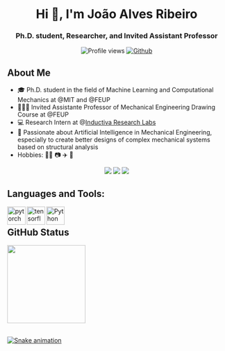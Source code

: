 <h1 align="center">Hi 👋, I'm João Alves Ribeiro</h1>
<h3 align="center">Ph.D. student, Researcher, and Invited Assistant Professor</h3>

<div align="center">

![Profile views](https://visitor-badge.glitch.me/badge?page_id=Joao97ribeiro.Joao97ribeiro) [![Github](https://img.shields.io/github/followers/Joao97ribeiro?label=Follow&style=social)](https://github.com/Joao97ribeiro)
</div>


<h2> About Me</h2>
  
- 🎓 Ph.D. student in the field of Machine Learning and Computational Mechanics at @MIT and @FEUP
- 🧑🏽‍🏫 Invited Assistante Professor of Mechanical Engineering Drawing Course at @FEUP
- 💻 Research Intern at @[Inductiva Research Labs](https://inductiva.ai/)
- 💬 Passionate about Artificial Intelligence in Mechanical Engineering, especially to create better designs of complex mechanical systems based on structural analysis
- Hobbies: 🏄‍♂️ 📷 ✈️ 🎸
  
<div align="center">
  <a href="https://www.linkedin.com/in/joao97ribeiro/" target="_blank"><img src="https://img.shields.io/badge/-LinkedIn-%230077B5?style=for-the-badge&logo=linkedin&logoColor=white" target="_blank"></a> 
  <a href="https://instagram.com/joao97ribeiro" target="_blank"><img src="https://img.shields.io/badge/-Instagram-%23E4405F?style=for-the-badge&logo=instagram&logoColor=white" target="_blank"></a>
  <a href = "mailto:jp.ar@hotmail.com"><img src="https://img.shields.io/badge/Microsoft_Outlook-0078D4?style=for-the-badge&logo=microsoft-outlook&logoColor=white" target="_blank"></a>  
</div>

<h2> Languages and Tools:</h2>
<div>
  <a href="https://pytorch.org/" target="_blank"> <img align="left" src="https://raw.githubusercontent.com/rahul-jha98/github_readme_icons/main/language_and_tools/square/pytorch/pytorch.svg" alt="pytorch" height="42px"/> </a> 
  <a href="https://www.tensorflow.org" target="_blank"> <img align="left" src="https://raw.githubusercontent.com/rahul-jha98/github_readme_icons/main/language_and_tools/square/tensorflow/tensorflow.svg" alt="tensorflow" height="42px"/> </a> 
  <a href="https://www.python.org" target="_blank"><img align="left" alt="Python" height ="42px" src="https://raw.githubusercontent.com/rahul-jha98/github_readme_icons/main/language_and_tools/square/python/python.svg"></a>
</div>

<br>



<h2> GitHub Status</h2>
 
  <a href="https://github.com/Joao97ribeiro/Joao97ribeiro">
  <img height="180em" src="https://github-readme-stats.vercel.app/api?username=Joao97ribeiro&show_icons=true&theme=default&include_all_commits=true&count_private=true"/>
  <div style="display: inline_block"><br>
 
 
![Snake animation](https://github.com/Joao97ribeiro/Joao97ribeiro/blob/output/github-contribution-grid-snake.svg)
